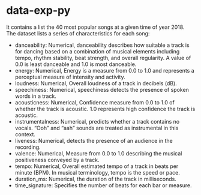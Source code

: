 # data-exp-py
It contains a list the 40 most popular songs at a given time of year 2018. The dataset lists a series of characteristics for each song:
- danceability: Numerical, danceability describes how suitable a track is for dancing based on a combination of musical elements including tempo, rhythm stability, beat strength, and overall regularity. A value of 0.0 is least danceable and 1.0 is most danceable.
- energy: Numerical, Energy is a measure from 0.0 to 1.0 and represents a perceptual measure of intensity and activity.
- loudness: Numerical, Overall loudness of a track in decibels (dB).
- speechiness: Numerical, speechiness detects the presence of spoken words in a track.
- acousticness: Numerical, Confidence measure from 0.0 to 1.0 of whether the track is acoustic. 1.0 represents high confidence the track is acoustic.
- instrumentalness: Numerical, predicts whether a track contains no vocals. “Ooh” and “aah” sounds are treated as instrumental in this context.
- liveness: Numerical, detects the presence of an audience in the recording.
- valence: Numerical, Measure from 0.0 to 1.0 describing the musical positiveness conveyed by a track.
- tempo: Numerical, Overall estimated tempo of a track in beats per minute (BPM). In musical terminology, tempo is the speed or pace.
- duration_ms: Numerical, the duration of the track in milliseconds.
- time_signature: Specifies the number of beats for each bar or measure.
